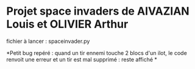 
 # Projet space invaders de AIVAZIAN Louis et OLIVIER Arthur

fichier à lancer : spaceinvader.py

*Petit bug repéré :
  quand un tir ennemi touche 2 blocs d'un ilot, le code renvoit une erreur et un tir est mal supprimé : reste affiché *

